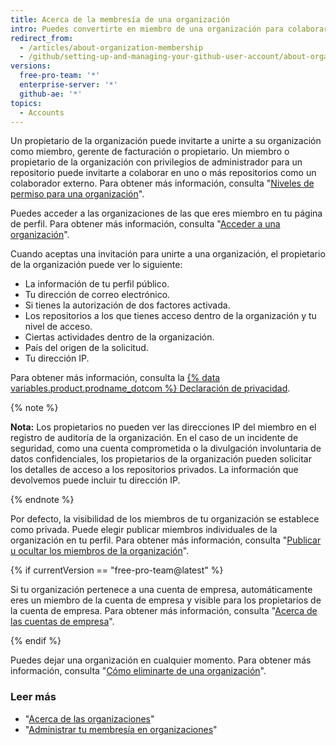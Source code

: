 ```yaml
---
title: Acerca de la membresía de una organización
intro: Puedes convertirte en miembro de una organización para colaborar con los compañeros de trabajo o los colaboradores de código abierto en muchos repositorios a la vez.
redirect_from:
  - /articles/about-organization-membership
  - /github/setting-up-and-managing-your-github-user-account/about-organization-membership
versions:
  free-pro-team: '*'
  enterprise-server: '*'
  github-ae: '*'
topics:
  - Accounts
---
```

Un propietario de la organización puede invitarte a unirte a su organización como miembro, gerente de facturación o propietario. Un miembro o propietario de la organización con privilegios de administrador para un repositorio puede invitarte a colaborar en uno o más repositorios como un colaborador externo. Para obtener más información, consulta "[Niveles de permiso para una organización](/articles/permission-levels-for-an-organization)".

Puedes acceder a las organizaciones de las que eres miembro en tu página de perfil. Para obtener más información, consulta "[Acceder a una organización](/articles/accessing-an-organization)".

Cuando aceptas una invitación para unirte a una organización, el propietario de la organización puede ver lo siguiente:

- La información de tu perfil público.
- Tu dirección de correo electrónico.
- Si tienes la autorización de dos factores activada.
- Los repositorios a los que tienes acceso dentro de la organización y tu nivel de acceso.
- Ciertas actividades dentro de la organización.
- País del origen de la solicitud.
- Tu dirección IP.

Para obtener más información, consulta la <a href="/articles/github-privacy-statement/" class="dotcom-only">{% data variables.product.prodname_dotcom %} Declaración de privacidad</a>.

  {% note %}

  **Nota:** Los propietarios no pueden ver las direcciones IP del miembro en el registro de auditoría de la organización. En el caso de un incidente de seguridad, como una cuenta comprometida o la divulgación involuntaria de datos confidenciales, los propietarios de la organización pueden solicitar los detalles de acceso a los repositorios privados. La información que devolvemos puede incluir tu dirección IP.

  {% endnote %}

Por defecto, la visibilidad de los miembros de tu organización se establece como privada. Puede elegir publicar miembros individuales de la organización en tu perfil. Para obtener más información, consulta "[Publicar u ocultar los miembros de la organización](/articles/publicizing-or-hiding-organization-membership)".

{% if currentVersion == "free-pro-team@latest" %}

Si tu organización pertenece a una cuenta de empresa, automáticamente eres un miembro de la cuenta de empresa y visible para los propietarios de la cuenta de empresa. Para obtener más información, consulta "[Acerca de las cuentas de empresa](/articles/about-enterprise-accounts)".

{% endif %}

Puedes dejar una organización en cualquier momento. Para obtener más información, consulta "[Cómo eliminarte de una organización](/articles/removing-yourself-from-an-organization)".

### Leer más

- "[Acerca de las organizaciones](/articles/about-organizations)"
- "[Administrar tu membresía en organizaciones](/articles/managing-your-membership-in-organizations)"
